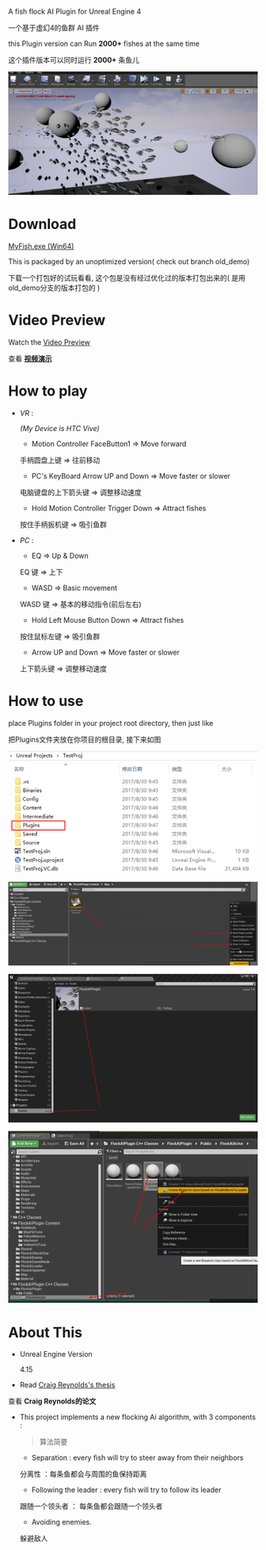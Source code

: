 A fish flock AI Plugin for Unreal Engine 4

一个基于虚幻4的鱼群 AI 插件

this Plugin version can Run **2000+** fishes at the same time

这个插件版本可以同时运行 **2000+** 条鱼儿


![OldDemoScreenshot.png](./image/OldDemoScreenshot.png)



# Download

[MyFish.exe (Win64)](https://pan.baidu.com/s/1ghnKNjt)

This is packaged by an unoptimized version( check out  branch old_demo)

下载一个打包好的试玩看看, 这个包是没有经过优化过的版本打包出来的( 是用old_demo分支的版本打包的 )


# Video Preview 

Watch the [Video Preview](http://v.youku.com/v_show/id_XMTc2NTM4MjkyMA==.html)

查看 [**视频演示**](http://v.youku.com/v_show/id_XMTc2NTM4MjkyMA==.html)


# How to play

- *VR* : 

	*(My Device is HTC Vive)*

	* Motion Controller FaceButton1 => Move forward

	 手柄圆盘上键                  => 往前移动

	* PC's KeyBoard Arrow UP and Down    => Move faster or slower

	 电脑键盘的上下箭头键          =>  调整移动速度

	* Hold Motion Controller Trigger Down     => Attract fishes

	 按住手柄扳机键                    => 吸引鱼群

- *PC* :

	* EQ        =>  Up & Down

	 EQ  键     =>  上下 

	* WASD         =>  Basic movement 

	 WASD 键     =>  基本的移动指令(前后左右) 

	* Hold Left Mouse Button Down  =>  Attract fishes

	 按住鼠标左键           =>  吸引鱼群

	* Arrow UP and Down  =>  Move faster or slower

	 上下箭头键         =>  调整移动速度




# How to use

place Plugins folder in your project root directory, then just like

把Plugins文件夹放在你项目的根目录, 接下来如图

![HowToUse1](./image/HowToUse1.png)

![HowToUse2](./image/HowToUse2.png)

![HowToUse3](./image/HowToUse3.png)

![HowToUse4](./image/HowToUse4.png)

# About This 


* Unreal Engine Version

	4.15

* Read [Craig Reynolds's thesis](http://www.red3d.com/cwr/boids/)  

查看 **Craig Reynolds的论文**

* This project implements a new flocking Ai algorithm, with 3 components : 

	> 算法简要

	* Separation : every fish will try to steer away from their neighbors 

	分离性 ：每条鱼都会与周围的鱼保持距离 

	* Following the leader : every fish will try to follow its leader

	跟随一个领头者 ： 每条鱼都会跟随一个领头者

	* Avoiding enemies.

	躲避敌人

